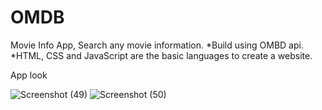 # OMDB
Movie Info App, Search any movie information.
*Build using OMBD api.
*HTML, CSS and JavaScript are the basic languages to create a website.

App look

![Screenshot (49)](https://user-images.githubusercontent.com/101421882/184164482-7aa54710-523a-4fe8-8310-ef424db6d6c1.png)
![Screenshot (50)](https://user-images.githubusercontent.com/101421882/184164508-02932278-083e-4dc1-af73-8a120b27e598.png)
